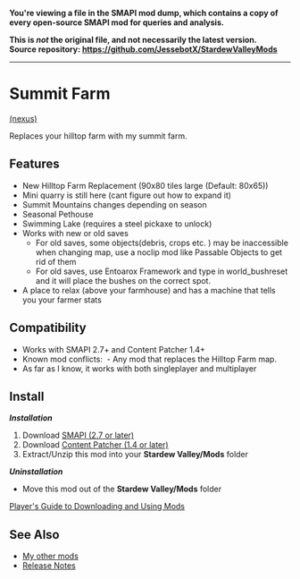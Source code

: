 **You're viewing a file in the SMAPI mod dump, which contains a copy of every open-source SMAPI mod
for queries and analysis.**

**This is _not_ the original file, and not necessarily the latest version.**  
**Source repository: https://github.com/JessebotX/StardewValleyMods**

----

# Summit Farm
[(nexus)](https://www.nexusmods.com/stardewvalley/mods/3053)

Replaces your hilltop farm with my summit farm.

## Features
- New Hilltop Farm Replacement (90x80 tiles large (Default: 80x65))
- Mini quarry is still here (cant figure out how to expand it)
- Summit Mountains changes depending on season
- Seasonal Pethouse
- Swimming Lake (requires a steel pickaxe to unlock)
- Works with new or old saves
  - For old saves, some objects(debris, crops etc. ) may be inaccessible when changing map, use a noclip mod like Passable Objects﻿ to get rid of them
  - ﻿﻿For old saves, use Entoarox Framework﻿ and type in world_bushreset and it will place the bushes on the correct spot.
- A place to relax (above your farmhouse) and has a machine that tells you your farmer stats

## Compatibility
- Works with SMAPI 2.7+ and Content Patcher 1.4+
- Known mod conflicts:
﻿﻿  - Any mod that replaces the Hilltop Farm map.
- As far as I know, it works with both singleplayer and multiplayer

## Install
_**Installation**_
1. Download [SMAPI (2.7 or later)](https://www.nexusmods.com/stardewvalley/mods/2400)
2. Download [Content Patcher (1.4 or later)](https://www.nexusmods.com/stardewvalley/mods/1915)
3. Extract/Unzip this mod into your **Stardew Valley/Mods** folder

_**Uninstallation**_
- Move this mod out of the **Stardew Valley/Mods** folder

[Player's Guide to Downloading and Using Mods](https://stardewvalleywiki.com/Modding:Player_Guide/Getting_Started)

## See Also
- [My other mods](https://www.nexusmods.com/users/55529772?tab=user+files)
- [Release Notes](Changelog.md)